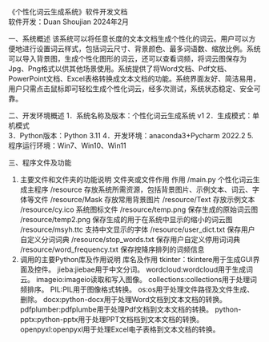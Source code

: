 《个性化词云生成系统》软件开发文档\
软件开发：Duan Shoujian
2024年2月

一、系统概述
  该系统可以将任意长度的文本文档生成个性化的词云。用户可以方便地进行设置词云样式，包括词云尺寸、背景颜色、最多词语数、缩放比例。系统可以导入背景图，生成个性化图形的词云，还可以查看词频，将词云图保存为Jpg、Png格式以供其他场景使用。系统提供了将Word文档、Pdf文档、PowerPoint文档、Excel表格转换成文本文档的功能。系统界面友好、简洁易用，用户只需点击鼠标即可轻松生成个性化词云，经多次测试，系统状态稳定、安全可靠。

二、开发环境概述
  1．系统名称及版本：个性化词云生成系统 v1
  2．生成模式：单机模式\
  3．Python版本：Python 3.11
  4．开发环境：anaconda3+Pycharm 2022.2
  5. 程序运行环境：Win7、Win10、Win11

三、程序文件及功能
1. 主要文件和文件夹的功能说明
  文件夹或文件作用	作用
  /main.py	个性化词云生成主程序
  /resource	存放系统所需资源，包括背景图片、示例文本、词云、字体等文件 
  /resource/Mask	存放常用背景图片
  /resource/Text	存放示例文本
  /resource/cy.ico	系统图标文件
  /resource/temp.png	保存生成的原始词云图
  /resource/temp2.png	保存生成的用于在系统中显示的缩小的词云图
  /resource/msyh.ttc	支持中文显示的字体
  /resource/user_dict.txt	保存用户自定义分词词典
  /resource/stop_words.txt	保存用户自定义停用词词典
  /resource/word_frequency.txt	保存按降序排列的词频信息
2. 调用的主要Python库及作用说明
库名及作用
tkinter：tkintere用于生成GUI界面及控件。
jieba:jiebae用于中文分词。
wordcloud:wordcloud用于生成词云。
imageio:imageio读取和写入图像。
collections:collections用于处理词频排序。
PIL:PIL用于图像格式转换。
os:os用于处理文件路径及文件生成、删除。
docx:python-docx用于处理Word文档到文本文档的转换。
pdfplumber:pdfplumbe用于处理Pdf文档到文本文档的转换。
python-pptx:python-pptx用于处理PPT文档档到文本文档的转换。
openpyxl:openpyxl用于处理Excel电子表格到文本文档的转换。

